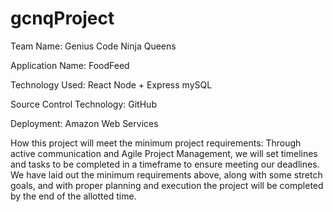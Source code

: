 # gcnqProject
Team Name: Genius Code Ninja Queens

Application Name: FoodFeed

Technology Used:
React
Node + Express
mySQL


Source Control Technology:
GitHub

Deployment:
Amazon Web Services

How this project will meet the minimum project requirements:
Through active communication and Agile Project Management, we will set timelines and tasks to be completed in a timeframe to ensure meeting our deadlines. We have laid out the minimum requirements above, along with some stretch goals, and with proper planning and execution the project will be completed by the end of the allotted time.
